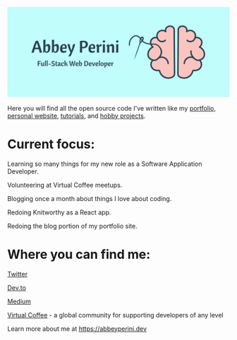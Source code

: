 ![Logo Banner](logobanner.png)

Here you will find all the open source code I've written like my [portfolio](https://github.com/abbeyperini/Portfolio2.0), [personal website](https://github.com/abbeyperini/abbeyperini.github.io), [tutorials](https://github.com/abbeyperini/ReactReload), and [hobby projects](https://github.com/abbeyperini/Knitworthy).

# Current focus:
Learning so many things for my new role as a Software Application Developer.

Volunteering at Virtual Coffee meetups.

Blogging once a month about things I love about coding.

Redoing Knitworthy as a React app.

Redoing the blog portion of my portfolio site.

# Where you can find me:
[Twitter](https://twitter.com/AbbeyPerini)

[Dev.to](https://dev.to/abbeyperini)

[Medium](https://medium.com/@abbeyperini)

[Virtual Coffee](https://virtualcoffee.io/) - a global community for supporting developers of any level

Learn more about me at https://abbeyperini.dev

